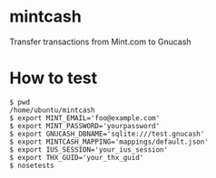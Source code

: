 # mintcash
Transfer transactions from Mint.com to Gnucash

# How to test

```
$ pwd
/home/ubuntu/mintcash
$ export MINT_EMAIL='foo@example.com'
$ export MINT_PASSWORD='yourpassword'
$ export GNUCASH_DBNAME='sqlite:///test.gnucash'
$ export MINTCASH_MAPPING='mappings/default.json'
$ export IUS_SESSION='your_ius_session'
$ export THX_GUID='your_thx_guid'
$ nosetests
```
